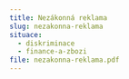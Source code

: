 ```yaml
---
title: Nezákonná reklama
slug: nezakonna-reklama
situace:
  - diskriminace
  - finance-a-zbozi
file: nezakonna-reklama.pdf
---
```

